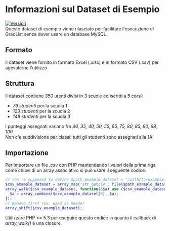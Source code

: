# Informazioni sul Dataset di Esempio
[![Version](https://img.shields.io/badge/version-1.0-green.svg)]()  
Questo dataset di esempio viene rilasciato per facilitare l'esecuzione di GradList senza dover usare un database MySQL.
## Formato
Il dataset viene fornito in formato Excel (*.xlsx*) e in formato CSV (*.csv*) per agevolarne l'utilizzo
## Struttura
Il dataset contiene *350* utenti divisi in *3* scuole ed iscritti a *5* corsi:
- _79 studenti_ per la scuola 1
- _123 studenti_ per la scuola 2
- _148 studenti_ per la scuola 3
  
I punteggi assegnati variano fra *30, 35, 40, 50, 55, 65, 75, 80, 85, 90, 98, 100*  
Non c'è suddivisione per classi: tutti gli studenti sono assegnati alla 1A

## Importazione
Per importare un file *.csv* con PHP mantendendo i valori della prima riga come chiavi di un array associativo si può usare il seguente codice:  
```PHP
// You're supposed to define $path_example_dataset = "/path/to/example_dataset.csv"
$csv_example_dataset = array_map('str_getcsv', file($path_example_dataset));
array_walk($csv_example_dataset, function(&$a) use ($csv_example_dataset) {
  $a = array_combine($csv_example_dataset[0], $a);
});
// Remove first row, used as header
array_shift($csv_example_dataset);
```
Utilizzare PHP >= 5.3 per eseguire questo codice in quanto il callback di *array_walk()* è una closure.  
